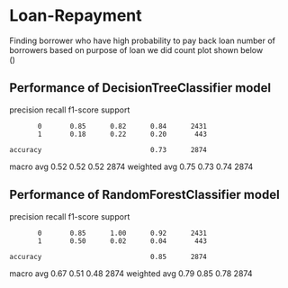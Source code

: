 # Loan-Repayment
Finding borrower who have high probability to pay back loan
number of borrowers based on purpose of loan we did count plot shown below</br>
()


## Performance of DecisionTreeClassifier model
  
  precision    recall  f1-score   support

           0       0.85      0.82      0.84      2431
           1       0.18      0.22      0.20       443

    accuracy                           0.73      2874
   macro avg       0.52      0.52      0.52      2874
weighted avg       0.75      0.73      0.74      2874


## Performance of RandomForestClassifier model
   
  
  precision    recall  f1-score   support

           0       0.85      1.00      0.92      2431
           1       0.50      0.02      0.04       443

    accuracy                           0.85      2874
   macro avg       0.67      0.51      0.48      2874
weighted avg       0.79      0.85      0.78      2874





